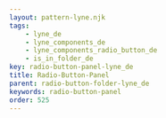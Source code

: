 ```yaml
---
layout: pattern-lyne.njk
tags: 
    - lyne_de
    - lyne_components_de
    - lyne_components_radio_button_de
    - is_in_folder_de
key: radio-button-panel-lyne_de
title: Radio-Button-Panel
parent: radio-button-folder-lyne_de
keywords: radio-button-panel
order: 525
---
```

